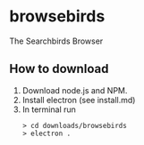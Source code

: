 # browsebirds
The Searchbirds Browser
## How to download
1. Download node.js and NPM.
2. Install electron (see install.md)
3. In terminal run
   ```
   > cd downloads/browsebirds
   > electron .
   ```

